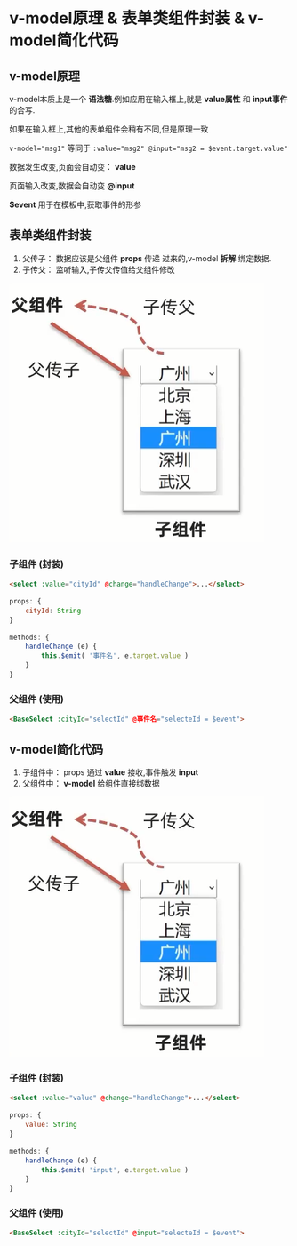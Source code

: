 # v-model原理 & 表单类组件封装 & v-model简化代码

## v-model原理

v-model本质上是一个 **语法糖**.例如应用在输入框上,就是 **value属性** 和 **input事件** 的合写.

如果在输入框上,其他的表单组件会稍有不同,但是原理一致

`v-model="msg1"` 等同于 `:value="msg2" @input="msg2 = $event.target.value"`

数据发生改变,页面会自动变： **value**

页面输入改变,数据会自动变 **@input**

**$event** 用于在模板中,获取事件的形参

## 表单类组件封装

1. 父传子： 数据应该是父组件 **props** 传递 过来的,v-model **拆解** 绑定数据.
2. 子传父： 监听输入,子传父传值给父组件修改

![图片](_media/表单类组件封装/1.png)

### 子组件 (封装)

```html
<select :value="cityId" @change="handleChange">...</select>
```

```js
props: {
	cityId: String
}
```

```js
methods: {
	handleChange (e) {
		this.$emit( '事件名', e.target.value )
	}
}
```

### 父组件 (使用)

```html
<BaseSelect :cityId="selectId" @事件名="selecteId = $event">
```

## v-model简化代码

1. 子组件中： props 通过 **value** 接收,事件触发 **input**
2. 父组件中： **v-model** 给组件直接绑数据

![图片](_media/表单类组件封装/1.png)

### 子组件 (封装)

```html
<select :value="value" @change="handleChange">...</select>
```

```js
props: {
	value: String
}
```

```js
methods: {
	handleChange (e) {
		this.$emit( 'input', e.target.value )
	}
}
```

### 父组件 (使用)

```html
<BaseSelect :cityId="selectId" @input="selecteId = $event">
```